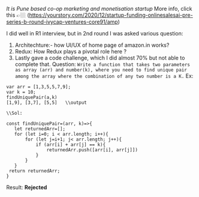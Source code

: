 *It is Pune based co-op marketing and monetisation startup*
More info, click this 👉🏼 (https://yourstory.com/2020/12/startup-funding-onlinesalesai-pre-series-b-round-ivycap-ventures-core91/amp)

I did well in R1 interview, but in 2nd round I was asked various question:
1. Architechture:- how UI/UX of home page of amazon.in works?
2. Redux: How Redux plays a pivotal role here ?
3. Lastly gave a code challenge, which I did almost 70% but not able to complete that.
  Question:
 `Write a function that takes two parameters as array (arr) and number(k), where you need to find unique pair among the array where the combination of any two number is a K.`
 Ex: 
 ```
 var arr = [1,3,5,5,7,9];
 var k = 10;
findUniquePair(a,k)  
[1,9], [3,7], [5,5]   \\output

\\Sol:

const findUniquePair=(arr, k)=>{
	let returnedArr=[];
	for (let i=0; i < arr.length; i++){
		for (let j=i+1; j< arr.length; j++){
			if (arr[i] + arr[j] == k){
				returnedArr.push([arr[i], arr[j]])
			}
		}
	}
  return returnedArr;
} 
```

Result: **Rejected**
